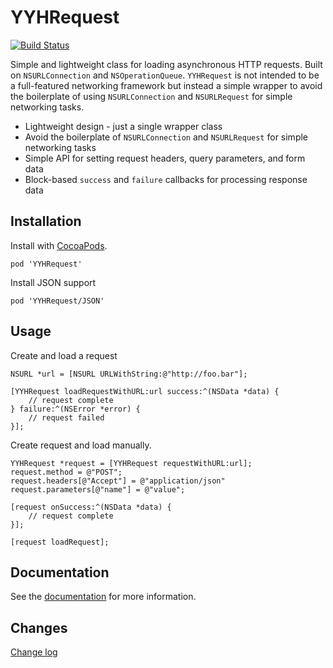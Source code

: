 YYHRequest
==========

[![Build Status](https://travis-ci.org/yayuhh/YYHRequest.png?branch=master)](https://travis-ci.org/yayuhh/YYHRequest)

Simple and lightweight class for loading asynchronous HTTP requests. Built on `NSURLConnection` and `NSOperationQueue`. `YYHRequest` is not intended to be a full-featured networking framework but instead a simple wrapper to avoid the boilerplate of using `NSURLConnection` and `NSURLRequest` for simple networking tasks.

- Lightweight design - just a single wrapper class
- Avoid the boilerplate of `NSURLConnection` and `NSURLRequest` for simple networking tasks
- Simple API for setting request headers, query parameters, and form data
- Block-based `success` and `failure` callbacks for processing response data

## Installation

Install with [CocoaPods](http://cocoapods.org/).

    pod 'YYHRequest'

Install JSON support

    pod 'YYHRequest/JSON'

## Usage

Create and load a request

    NSURL *url = [NSURL URLWithString:@"http://foo.bar"];

    [YYHRequest loadRequestWithURL:url success:^(NSData *data) {
        // request complete
    } failure:^(NSError *error) {
        // request failed
    }];

Create request and load manually.

    YYHRequest *request = [YYHRequest requestWithURL:url];
    request.method = @"POST";
    request.headers[@"Accept"] = @"application/json"
    request.parameters[@"name"] = @"value";

    [request onSuccess:^(NSData *data) {
        // request complete
    }];

    [request loadRequest];

## Documentation

See the [documentation](http://cocoadocs.org/docsets/YYHRequest) for more information.

## Changes

[Change log](https://github.com/angelodipaolo/YYHRequest/blob/master/history.md)

